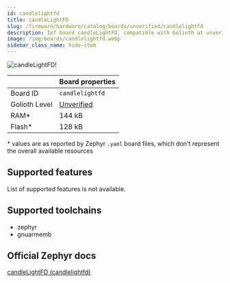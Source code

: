 ```yaml
---
id: candlelightfd
title: candleLightFD
slug: /firmware/hardware/catalog/boards/unverified/candlelightfd
description: IoT board candleLightFD, compatible with Golioth at unverified level.
image: /img/boards/candlelightfd.webp
sidebar_class_name: hide-item
---
```


[//]: # (This is an auto-generated file, do not edit! Changes to it will be lost upon re-generation)

![candleLightFD!](/img/boards/candlelightfd.webp "candleLightFD")

|                | Board properties     |
| -------------  | -------------------- |
| Board ID       | `candlelightfd` |
| Golioth Level  | [Unverified](/firmware/hardware#unverified-boards) |
| RAM*           | 144 kB |
| Flash*         | 128 kB |

\* values are as reported by Zephyr `.yaml` board files, which don't represent the overall available resources



## Supported features

List of supported features is not available.

## Supported toolchains

* zephyr
* gnuarmemb

## Official Zephyr docs

[candleLightFD (candlelightfd)](https://docs.zephyrproject.org/latest/boards/others/candlelightfd/doc/index.html)
